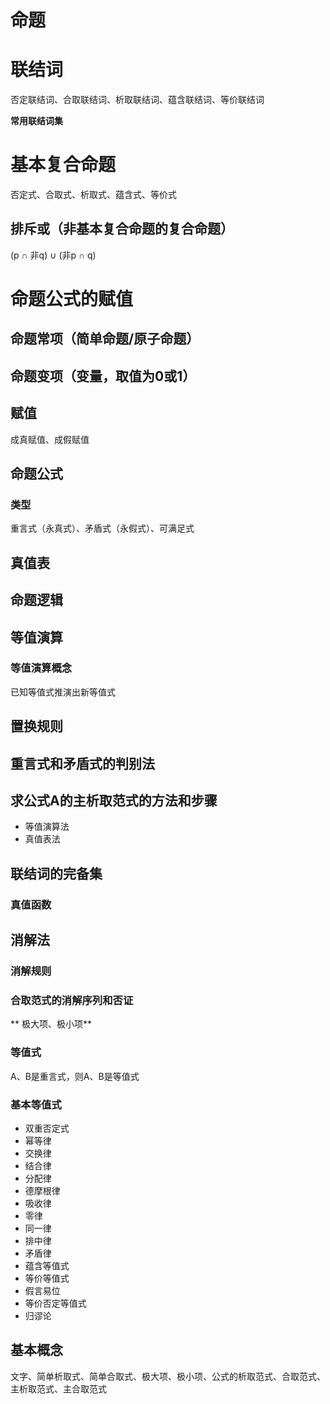 # 命题

# 联结词
否定联结词、合取联结词、析取联结词、蕴含联结词、等价联结词

**常用联结词集**

# 基本复合命题
否定式、合取式、析取式、蕴含式、等价式

## 排斥或（非基本复合命题的复合命题）
(p ∩ 非q) ∪ (非p ∩ q)

# 命题公式的赋值
## 命题常项（简单命题/原子命题）
## 命题变项（变量，取值为0或1）
## 赋值
成真赋值、成假赋值

## 命题公式
### 类型
重言式（永真式）、矛盾式（永假式）、可满足式


## 真值表

## 命题逻辑

## 等值演算
### 等值演算概念
已知等值式推演出新等值式

## 置换规则

## 重言式和矛盾式的判别法

## 求公式A的主析取范式的方法和步骤
- 等值演算法
- 真值表法


## 联结词的完备集

### 真值函数

## 消解法
### 消解规则
### 合取范式的消解序列和否证


** 极大项、极小项**

### 等值式
A、B是重言式，则A、B是等值式

### 基本等值式
- 双重否定式
- 幂等律
- 交换律
- 结合律
- 分配律
- 德摩根律
- 吸收律
- 零律
- 同一律
- 排中律
- 矛盾律
- 蕴含等值式
- 等价等值式
- 假言易位
- 等价否定等值式
- 归谬论


## 基本概念
文字、简单析取式、简单合取式、极大项、极小项、公式的析取范式、合取范式、主析取范式、主合取范式
